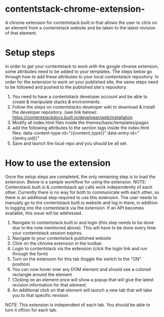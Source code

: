 # contentstack-chrome-extension-
A chrome extension for contentstack.built.io that allows the user to click on an element from a contentstack website and be taken to the latest revision of that element.


# Setup steps
In order to get your contentstack to work with the google chrome extension, some attributes need to be added to your templates. The steps below go through how to add these attributes to your local contentstack repository. In order for the extension to work on your published site, the same steps need to be followed and pushed to the published site's repository.

1. You need to have a contentstack developer account and be able to create & manipulate stacks & environments. 
2. Follow the steps on contentstacks developer wiki to download & install the developer repository. (see link below): https://contentstackdocs.built.io/developer/web/installation
3. Modify all index.html files inside the themes/basic/templates/pages
4. add the following attributes to the section tags inside the index.html files. 
    data-content-type-id="{{content_type}}" data-entry-id="{{entry.uid}}"
5. Save and launch the local repo and you should be all set.


# How to use the extension
Once the setup steps are completed, the only remaining step is to load the extension. Below is a sample workflow for using the extension. 
NOTE: Contenstack.built.io & contentstack api calls work independently of each other. Currently there is no way for both to communicate with each other, so there is an additional step required to use this extension. The user needs to manually go to the contentstack.built.io website and log in there, in addition to logging into the contentstack via the extension. If an API becomes available, this issue will be addressed.

1. Navigate to contentstack.built.io and login (this step needs to be done due to the note mentioned above). This will have to be done every time your contentstack session expires.
2. Navigate to your contentstack published website
3. Click on the chrome extension in the toolbar. 
4. Login to contentstack via the extension (click the login link and run through the form)
5. Turn on the extension for this tab (toggle the switch to the "ON" position)
6. You can now hover over any DOM element and should see a colored rectangle around the element
7. Clicking on an element once will show a popup that will give the latest revision information for that element.
8. An additional click on that element will launch a new tab that will take you to that specific revision.


NOTE: This extension is independent of each tab. You should be able to turn it off/on for each tab. 